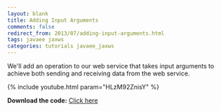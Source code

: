 ```yaml
---           
layout: blank
title: Adding Input Arguments
comments: false
redirect_from: 2013/07/adding-input-arguments.html
tags: javaee jaxws
categories: tutorials javaee_jaxws
---
```


We'll add an operation to our web service that takes input arguments to achieve both sending and receiving data from the web service. 

{% include youtube.html param="HLzM92ZnisY" %}

**Download the code:** <a href="https://github.com/koushikkothagal/Testmart/archive/8d16e82ffa0c12c4c05549946d2ceda8ef991e19.zip">Click here</a>